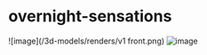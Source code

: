 # overnight-sensations
![image](/3d-models/renders/v1 front.png)
![image](https://github.com/user-attachments/assets/d9e83766-b485-45e5-8954-7ccc56a40f77)
